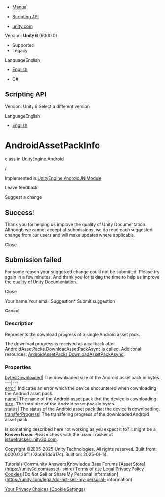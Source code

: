 [ ]()

  * [Manual](../Manual/index.html)
  * [Scripting API](../ScriptReference/index.html)

  * [unity.com](https://unity.com/)

Version: **Unity 6** (6000.0)

  * Supported
  * Legacy

LanguageEnglish

  * [English]()

  * C#

[ ](https://docs.unity3d.com)

## Scripting API

Version: Unity 6 Select a different version

LanguageEnglish

  * [English]()

# AndroidAssetPackInfo

class in UnityEngine.Android

/

Implemented
in:[UnityEngine.AndroidJNIModule](UnityEngine.AndroidJNIModule.html)

Leave feedback

Suggest a change

## Success!

Thank you for helping us improve the quality of Unity Documentation. Although
we cannot accept all submissions, we do read each suggested change from our
users and will make updates where applicable.

Close

## Submission failed

For some reason your suggested change could not be submitted. Please <a>try
again</a> in a few minutes. And thank you for taking the time to help us
improve the quality of Unity Documentation.

Close

Your name Your email Suggestion* Submit suggestion

Cancel

[ ]()

### Description

Represents the download progress of a single Android asset pack.

The download progress is received as a callback after
AndroidAssetPacks.DownloadAssetPackAsync is called. Additional resources:
[AndroidAssetPacks.DownloadAssetPackAsync](Android.AndroidAssetPacks.DownloadAssetPackAsync.html).

### Properties

[bytesDownloaded](Android.AndroidAssetPackInfo-bytesDownloaded.html)| The
downloaded size of the Android asset pack in bytes.  
---|---  
[error](Android.AndroidAssetPackInfo-error.html)| Indicates an error which the
device encountered when downloading the Android asset pack.  
[name](Android.AndroidAssetPackInfo-name.html)| The name of the Android asset
pack that the device is downloading.  
[size](Android.AndroidAssetPackInfo-size.html)| The total size of the Android
asset pack in bytes.  
[status](Android.AndroidAssetPackInfo-status.html)| The status of the Android
asset pack that the device is downloading.  
[transferProgress](Android.AndroidAssetPackInfo-transferProgress.html)| The
transfering progress of the downloaded Android asset pack.  
  
Is something described here not working as you expect it to? It might be a
**Known Issue**. Please check with the Issue Tracker at
[issuetracker.unity3d.com](https://issuetracker.unity3d.com).

Copyright ©2005-2025 Unity Technologies. All rights reserved. Built from:
6000.0.36f1 (02b661dc617c). Built on: 2025-01-14.

[Tutorials](https://unity3d.com/learn) [Community
Answers](https://answers.unity3d.com) [Knowledge
Base](https://support.unity3d.com/hc/en-us)
[Forums](https://forum.unity3d.com) [Asset Store](https://unity3d.com/asset-
store) [Terms of use](https://docs.unity3d.com/Manual/TermsOfUse.html)
[Legal](https://unity.com/legal) [Privacy
Policy](https://unity.com/legal/privacy-policy)
[Cookies](https://unity.com/legal/cookie-policy) [Do Not Sell or Share My
Personal Information](https://unity.com/legal/do-not-sell-my-personal-
information)

[Your Privacy Choices (Cookie Settings)](javascript:void\(0\);)

